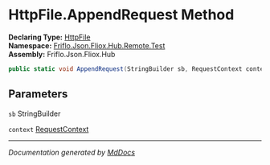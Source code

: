 ﻿<!--  
  <auto-generated>   
    The contents of this file were generated by a tool.  
    Changes to this file may be list if the file is regenerated  
  </auto-generated>   
-->

# HttpFile.AppendRequest Method

**Declaring Type:** [HttpFile](../index.md)  
**Namespace:** [Friflo.Json.Fliox.Hub.Remote.Test](../../index.md)  
**Assembly:** Friflo.Json.Fliox.Hub

```csharp
public static void AppendRequest(StringBuilder sb, RequestContext context);
```

## Parameters

`sb`  StringBuilder

`context`  [RequestContext](../../../RequestContext/index.md)

___

*Documentation generated by [MdDocs](https://github.com/ap0llo/mddocs)*

